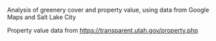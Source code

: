 Analysis of greenery cover and property value, using data from Google Maps and Salt Lake City

Property value data from https://transparent.utah.gov/property.php

